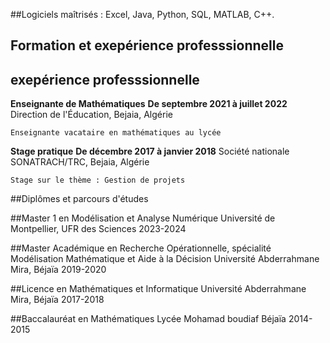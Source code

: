 ##Logiciels maîtrisés : Excel, Java, Python, SQL, MATLAB, C++.

## Formation et exepérience professsionnelle

## exepérience professsionnelle


**Enseignante de Mathématiques**
**De septembre 2021 à juillet 2022**
 Direction de l'Éducation, Bejaia, Algérie

    Enseignante vacataire en mathématiques au lycée

**Stage pratique**
**De décembre 2017 à janvier 2018**
 Société nationale SONATRACH/TRC, Bejaia, Algérie

    Stage sur le thème : Gestion de projets
    
##Diplômes et parcours d'études

##Master 1 en Modélisation et Analyse Numérique
Université de Montpellier, UFR des Sciences
2023-2024

##Master Académique en Recherche Opérationnelle, spécialité Modélisation Mathématique et Aide à la Décision
Université Abderrahmane Mira, Béjaïa
2019-2020

##Licence en Mathématiques et Informatique
Université Abderrahmane Mira, Béjaïa
2017-2018

##Baccalauréat en Mathématiques
Lycée Mohamad boudiaf  Béjaïa
2014-2015








